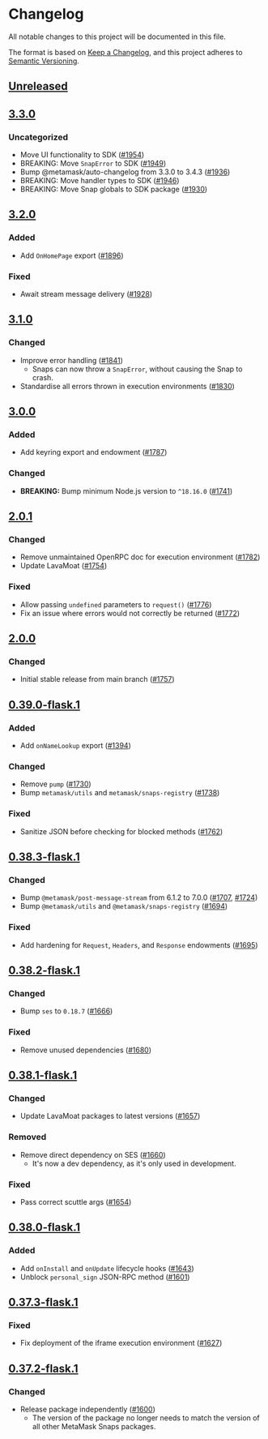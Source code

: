 # Changelog
All notable changes to this project will be documented in this file.

The format is based on [Keep a Changelog](https://keepachangelog.com/en/1.0.0/),
and this project adheres to [Semantic Versioning](https://semver.org/spec/v2.0.0.html).

## [Unreleased]

## [3.3.0]
### Uncategorized
- Move UI functionality to SDK ([#1954](https://github.com/MetaMask/snaps/pull/1954))
- BREAKING: Move `SnapError` to SDK ([#1949](https://github.com/MetaMask/snaps/pull/1949))
- Bump @metamask/auto-changelog from 3.3.0 to 3.4.3 ([#1936](https://github.com/MetaMask/snaps/pull/1936))
- BREAKING: Move handler types to SDK ([#1946](https://github.com/MetaMask/snaps/pull/1946))
- BREAKING: Move Snap globals to SDK package ([#1930](https://github.com/MetaMask/snaps/pull/1930))

## [3.2.0]
### Added
- Add `OnHomePage` export ([#1896](https://github.com/MetaMask/snaps/pull/1896))

### Fixed
- Await stream message delivery ([#1928](https://github.com/MetaMask/snaps/pull/1928))

## [3.1.0]
### Changed
- Improve error handling ([#1841](https://github.com/MetaMask/snaps/pull/1841))
  - Snaps can now throw a `SnapError`, without causing the Snap to crash.
- Standardise all errors thrown in execution environments ([#1830](https://github.com/MetaMask/snaps/pull/1830))

## [3.0.0]
### Added
- Add keyring export and endowment ([#1787](https://github.com/MetaMask/snaps/pull/1787))

### Changed
- **BREAKING:** Bump minimum Node.js version to `^18.16.0` ([#1741](https://github.com/MetaMask/snaps/pull/1741))

## [2.0.1]
### Changed
- Remove unmaintained OpenRPC doc for execution environment ([#1782](https://github.com/MetaMask/snaps/pull/1782))
- Update LavaMoat ([#1754](https://github.com/MetaMask/snaps/pull/1754))

### Fixed
- Allow passing `undefined` parameters to `request()` ([#1776](https://github.com/MetaMask/snaps/pull/1776))
- Fix an issue where errors would not correctly be returned ([#1772](https://github.com/MetaMask/snaps/pull/1772))

## [2.0.0]
### Changed
- Initial stable release from main branch ([#1757](https://github.com/MetaMask/snaps/pull/1757))

## [0.39.0-flask.1]
### Added
- Add `onNameLookup` export ([#1394](https://github.com/MetaMask/snaps/pull/1394))

### Changed
- Remove `pump` ([#1730](https://github.com/MetaMask/snaps/pull/1730))
- Bump `metamask/utils` and `metamask/snaps-registry` ([#1738](https://github.com/MetaMask/snaps/pull/1738))

### Fixed
- Sanitize JSON before checking for blocked methods ([#1762](https://github.com/MetaMask/snaps/pull/1762))

## [0.38.3-flask.1]
### Changed
- Bump `@metamask/post-message-stream` from 6.1.2 to 7.0.0 ([#1707](https://github.com/MetaMask/snaps/pull/1707), [#1724](https://github.com/MetaMask/snaps/pull/1724))
- Bump `@metamask/utils` and `@metamask/snaps-registry` ([#1694](https://github.com/MetaMask/snaps/pull/1694))

### Fixed
- Add hardening for `Request`, `Headers`, and `Response` endowments ([#1695](https://github.com/MetaMask/snaps/pull/1695))

## [0.38.2-flask.1]
### Changed
- Bump `ses` to `0.18.7` ([#1666](https://github.com/MetaMask/snaps/pull/1666))

### Fixed
- Remove unused dependencies ([#1680](https://github.com/MetaMask/snaps/pull/1680))

## [0.38.1-flask.1]
### Changed
- Update LavaMoat packages to latest versions ([#1657](https://github.com/MetaMask/snaps/pull/1657))

### Removed
- Remove direct dependency on SES ([#1660](https://github.com/MetaMask/snaps/pull/1660))
  - It's now a dev dependency, as it's only used in development.

### Fixed
- Pass correct scuttle args ([#1654](https://github.com/MetaMask/snaps/pull/1654))

## [0.38.0-flask.1]
### Added
- Add `onInstall` and `onUpdate` lifecycle hooks ([#1643](https://github.com/MetaMask/snaps/pull/1643))
- Unblock `personal_sign` JSON-RPC method ([#1601](https://github.com/MetaMask/snaps/pull/1601))

## [0.37.3-flask.1]
### Fixed
- Fix deployment of the iframe execution environment ([#1627](https://github.com/MetaMask/snaps/pull/1627))

## [0.37.2-flask.1]
### Changed
- Release package independently ([#1600](https://github.com/MetaMask/snaps/pull/1600))
  - The version of the package no longer needs to match the version of all other
    MetaMask Snaps packages.

[Unreleased]: https://github.com/MetaMask/snaps/compare/@metamask/snaps-execution-environments@3.3.0...HEAD
[3.3.0]: https://github.com/MetaMask/snaps/compare/@metamask/snaps-execution-environments@3.2.0...@metamask/snaps-execution-environments@3.3.0
[3.2.0]: https://github.com/MetaMask/snaps/compare/@metamask/snaps-execution-environments@3.1.0...@metamask/snaps-execution-environments@3.2.0
[3.1.0]: https://github.com/MetaMask/snaps/compare/@metamask/snaps-execution-environments@3.0.0...@metamask/snaps-execution-environments@3.1.0
[3.0.0]: https://github.com/MetaMask/snaps/compare/@metamask/snaps-execution-environments@2.0.1...@metamask/snaps-execution-environments@3.0.0
[2.0.1]: https://github.com/MetaMask/snaps/compare/@metamask/snaps-execution-environments@2.0.0...@metamask/snaps-execution-environments@2.0.1
[2.0.0]: https://github.com/MetaMask/snaps/compare/@metamask/snaps-execution-environments@0.39.0-flask.1...@metamask/snaps-execution-environments@2.0.0
[0.39.0-flask.1]: https://github.com/MetaMask/snaps/compare/@metamask/snaps-execution-environments@0.38.3-flask.1...@metamask/snaps-execution-environments@0.39.0-flask.1
[0.38.3-flask.1]: https://github.com/MetaMask/snaps/compare/@metamask/snaps-execution-environments@0.38.2-flask.1...@metamask/snaps-execution-environments@0.38.3-flask.1
[0.38.2-flask.1]: https://github.com/MetaMask/snaps/compare/@metamask/snaps-execution-environments@0.38.1-flask.1...@metamask/snaps-execution-environments@0.38.2-flask.1
[0.38.1-flask.1]: https://github.com/MetaMask/snaps/compare/@metamask/snaps-execution-environments@0.38.0-flask.1...@metamask/snaps-execution-environments@0.38.1-flask.1
[0.38.0-flask.1]: https://github.com/MetaMask/snaps/compare/@metamask/snaps-execution-environments@0.37.3-flask.1...@metamask/snaps-execution-environments@0.38.0-flask.1
[0.37.3-flask.1]: https://github.com/MetaMask/snaps/compare/@metamask/snaps-execution-environments@0.37.2-flask.1...@metamask/snaps-execution-environments@0.37.3-flask.1
[0.37.2-flask.1]: https://github.com/MetaMask/snaps/releases/tag/@metamask/snaps-execution-environments@0.37.2-flask.1
